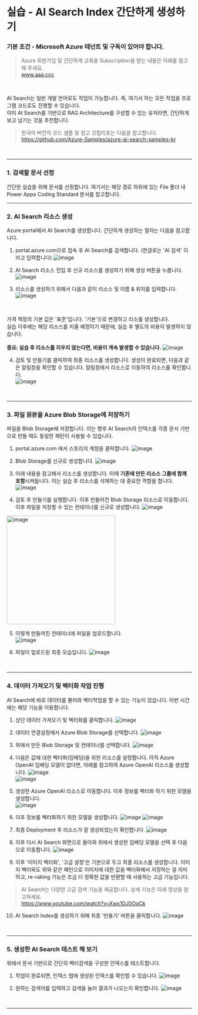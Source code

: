 실습 - AI Search Index 간단하게 생성하기
===

### 기본 조건 - Microsoft Azure 테넌트 및 구독이 있어야 합니다.
> Azure 회원가입 및 간단하게 교육용 Subscription을 받는 내용은 아래를 참고해 주세요.  
> www.aaa.ccc

<br/>

AI Search는 일반 개발 언어로도 작업이 가능합니다. 즉, 여기서 하는 모든 작업을 프로그램 코드로도 진행할 수 있습니다.    
이미 AI Search를 기반으로 RAG Architecture를 구성할 수 있는 유저라면, 간단하게 보고 넘기는 것을 추천합니다.
> 한국어 버전의 코드 샘플 및 참고 깃헙리포는 다음을 참고합니다.  
> https://github.com/Azure-Samples/azure-ai-search-samples-kr
<br/>

---

### 1. 검색할 문서 선정
간단한 실습을 위해 문서를 선정합니다. 여기서는 해당 경로 하위에 있는 File 폴더 내 Power Apps Coding Standard 문서를 참고합니다.
<br/>

---

### 2. AI Search 리소스 생성
Azure portal에서 AI Search를 생성합니다. 간단하게 생성하는 절차는 다음을 참고합니다.

1) portal.azure.com으로 접속 후 AI Search를 검색합니다. (한글로는 'AI 검색' 이라고 입력합니다)
![image](https://github.com/user-attachments/assets/4f8c49a1-0670-4799-b761-2b4f8870779c)

2) AI Search 리소스 진입 후 신규 리소스를 생성하기 위해 생성 버튼을 누릅니다.   
![image](https://github.com/user-attachments/assets/ddf15080-b704-4d30-98d9-fe2a22116270)

3) 리소스를 생성하기 위해서 다음과 같이 리소스 및 이름 & 위치를 입력합니다.
![image](https://github.com/user-attachments/assets/1ebd29e4-608d-4781-9a5d-ea5e9fb8fb77)
<br/>

가격 책정의 기본 값은 '표준'입니다. '기본'으로 변경하고 리소를 생성합니다.   
실습 이후에는 해당 리소스를 지울 예정이기 때문에, 실습 후 별도의 비용이 발생하지 않습니다.  
<br/>
**중요: 실습 후 리소스를 지우지 않는다면, 비용이 계속 발생할 수 있습니다.**
![image](https://github.com/user-attachments/assets/825da36a-85f4-4897-97d4-6207192b1cf1)

4) 검토 및 만들기를 클릭하여 최종 리소스를 생성합니다.
생성이 완료되면, 다음과 같은 알림창을 확인할 수 있습니다. 알림창에서 리소스로 이동하여 리소스를 확인합니다.   
![image](https://github.com/user-attachments/assets/443731e1-3e08-47f6-b165-633ba5d222e1)
<br/>

---

### 3. 파일 원본을 Azure Blob Storage에 저장하기
파일을 Blob Storage에 저장합니다. 이는 향후 AI Search의 인덱스를 각종 문서 기반으로 만들 때도 동일한 패턴이 사용될 수 있습니다.

1) portal.azure.com 에서 스토리지 계정을 클릭합니다.
![image](https://github.com/user-attachments/assets/45f528c5-2113-45bf-9859-6847381a9633)

2) Blob Storage를 신규로 생성합니다.
![image](https://github.com/user-attachments/assets/7974a3ec-9e75-4797-afde-9a6953a59119)

3) 아래 내용을 참고해서 리소스를 생성합니다. 이때 **기존에 만든 리소스 그룹에 함께 포함**시켜둡니다. 이는 실습 후 리소스를 삭제하는 데 중요한 역할을 합니다.
![image](https://github.com/user-attachments/assets/0af08aa5-14b4-4dad-9640-f54d70cbc25e)

4) 검토 후 만들기를 실행합니다. 이후 만들어진 Blob Storage 리소스로 이동합니다.
이후 파일을 저장할 수 있는 컨테이너를 신규로 생성합니다.
![image](https://github.com/user-attachments/assets/95b02615-1bc1-461c-9a35-8281fc07d892)
<img width="295" alt="image" src="https://github.com/user-attachments/assets/d57fe152-940d-4d43-bb10-42bc75b8c6a2" />

5) 이렇게 만들어진 컨테이너에 파일을 업로드합니다.   
![image](https://github.com/user-attachments/assets/ed8fc236-cd34-49d9-b273-dfd26b615b4e)

6) 파일이 업로드된 최종 모습입니다.
![image](https://github.com/user-attachments/assets/31747b2a-e39e-45e9-8596-99b31a829258)

<br/>

---

### 4. 데이터 가져오기 및 벡터화 작업 진행
AI Search에 바로 데이터를 불러와 벡터작업을 할 수 있는 기능이 있습니다. 이번 시간에는 해당 기능을 이용합니다.

1) 상단 데이터 가져오기 및 벡터화를 클릭합니다.
![image](https://github.com/user-attachments/assets/bfaad821-d6a2-465e-8761-a9cb67ac2868)

2) 데이터 연결설정에서 Azure Blob Storage를 선택합니다.
![image](https://github.com/user-attachments/assets/c0d03c44-4e9b-42a3-b488-66f142da2d9e)

3) 위에서 만든 Blob Storage 및 컨테이너를 선택합니다.
![image](https://github.com/user-attachments/assets/eb7e8bb9-67c5-40d1-ae74-1e8aec62e850)

4) 다음은 값에 대한 벡터화(임베딩)을 위한 리소스를 설정합니다. 아직 Azure OpenAI 임베딩 모델이 없다면, 아래를 참고하여 Azure OpenAI 리소스를 생성합니다.
![image](https://github.com/user-attachments/assets/cf0a8849-0119-45cb-8e3e-6182152eb42f)   
![image](https://github.com/user-attachments/assets/416873fe-0ef1-4043-bf01-c29ab589c5a4)

5) 생성한 Azure OpenAI 리소스로 이동합니다. 이후 정보를 벡터화 하기 위한 모델을 생성합니다.   
![image](https://github.com/user-attachments/assets/28cdb45e-c753-4b9d-9c0e-03e56dc9b8ce)

6) 이후 정보를 벡터화하기 위한 모델을 생성합니다.
![image](https://github.com/user-attachments/assets/510dc281-11aa-4ab7-b601-956e3722d484)
![image](https://github.com/user-attachments/assets/3ed77f80-e950-489d-a750-9bb2db081477)

7) 최종 Deployment 후 리소스가 잘 생성되었는지 확인합니다.
![image](https://github.com/user-attachments/assets/d0f13ebf-c76d-4831-aa95-27b44aa5c842)

8) 이후 다시 AI Search 화면으로 돌아와 위에서 생성한 임베딩 모델을 선택 후 다음으로 이동합니다.
![image](https://github.com/user-attachments/assets/6bdacd5a-a5f5-46a4-a5cb-ccfad128a22e)

9) 이후 '이미지 벡터화', '고급 설정'은 기본으로 두고 최종 리소스를 생성합니다.
이미지 벡터와도 위와 같은 패턴으로 이미지에 대한 값을 벡터화해서 저장하는 걸 의미하고, re-raking 기능은 조금 더 정확한 값을 반환할 때 사용하는 고급 기능입니다.
> AI Search는 다양한 고급 검색 기능을 제공합니다. 상세 기능은 아래 영상을 참고하세요.    
> https://www.youtube.com/watch?v=Xwx1DJ0OqCk

10) AI Search Index를 생성하기 위해 최종 '만들기' 버튼을 클릭합니다.
![image](https://github.com/user-attachments/assets/e6a62648-3dbf-43b1-a7b8-9ada070357ad)

<br/>

---

### 5. 생성한 AI Search 테스트 해 보기
위에서 문서 기반으로 간단히 벡터검색을 구성한 인덱스를 테스트합니다.

1) 작업이 완료되면, 인덱스 탭에 생성된 인덱스를 확인할 수 있습니다.
![image](https://github.com/user-attachments/assets/c0896ea1-b858-4252-857a-8668b1804cb0)

2) 원하는 검색어를 입력하고 검색을 눌러 결과가 나오는지 확인합니다.
![image](https://github.com/user-attachments/assets/ba6d6d60-7ea8-4578-9b92-9170129f16f6)

<br/>

---


